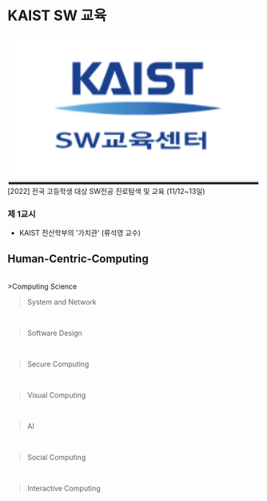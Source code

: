 <h1>KAIST SW 교육</h1>

<div align=center> 
  <img src = "./img/sw.png" width="500" height="300"> 
</div>
[2022] 전국 고등학생 대상 SW전공 진로탐색 및 교육 (11/12~13일)

<br>

### 제 1교시 

 - KAIST 전산학부의 '가치관' (류석영 교수)

 <h2>Human-Centric-Computing</h2>
<br>
>Computing Science
  <br>
  
  >System and Network
  <br>
  
   >Software Design
  <br>
  
   >Secure Computing
  <br> 
  
   >Visual Computing
  <br>
  
   >AI
  <br>
  
   >Social Computing
  <br>
  
   >Interactive Computing
  <br>
